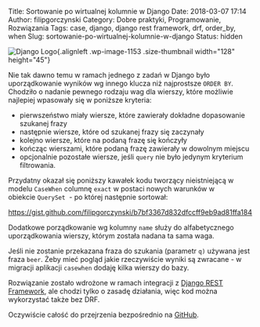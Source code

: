 Title: Sortowanie po wirtualnej kolumnie w Django
Date: 2018-03-07 17:14
Author: filipgorczynski
Category: Dobre praktyki, Programowanie, Rozwiązania
Tags: case, django, django rest framework, drf, order_by, when
Slug: sortowanie-po-wirtualnej-kolumnie-w-django
Status: hidden

![Django Logo](https://filipgorczynski.files.wordpress.com/2015/10/django-logo-positive.png?w=128){.alignleft .wp-image-1153 .size-thumbnail width="128" height="45"}

Nie tak dawno temu w ramach jednego z zadań w Django było uporządkowanie wyników wg innego klucza niż najprostsze `ORDER BY`. Chodziło o nadanie pewnego rodzaju wag dla wierszy, które możliwie najlepiej wpasowały się w poniższe kryteria:

-   pierwszeństwo miały wiersze, które zawierały dokładne dopasowanie szukanej frazy
-   następnie wiersze, które od szukanej frazy się zaczynały
-   kolejno wiersze, które na podaną frazę się kończyły
-   kończąc wierszami, które podaną frazę zawierały w dowolnym miejscu
-   opcjonalnie pozostałe wiersze, jeśli `query` nie było jedynym kryterium filtrowania.

Przydatny okazał się poniższy kawałek kodu tworzący nieistniejącą w modelu `CaseWhen` columnę `exact` w postaci nowych warunków w obiekcie `QuerySet`  - po której następnie sortował:

https://gist.github.com/filipgorczynski/b7bf3367d832dfccff9eb9ad81ffa184

Dodatkowe porządkowanie wg kolumny `name` służy do alfabetycznego uporządkowania wierszy, którym została nadana ta sama waga.

Jeśli nie zostanie przekazana fraza do szukania (parametr `q)` używana jest fraza `beer`. Żeby mieć pogląd jakie rzeczywiście wyniki są zwracane - w migracji aplikacji `casewhen` dodaję kilka wierszy do bazy.

Rozwiązanie zostało wdrożone w ramach integracji z [Django REST Framework](http://www.django-rest-framework.org/), ale chodzi tylko o zasadę działania, więc kod można wykorzystać także bez DRF.

Oczywiście całość do przejrzenia bezpośrednio na [GitHub](https://github.com/filipgorczynski/django-virtual-column-sort).

